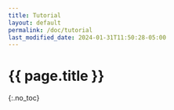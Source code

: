 ```yaml
---
title: Tutorial
layout: default
permalink: /doc/tutorial
last_modified_date: 2024-01-31T11:50:28-05:00
---
```


# {{ page.title }}
{:.no_toc}